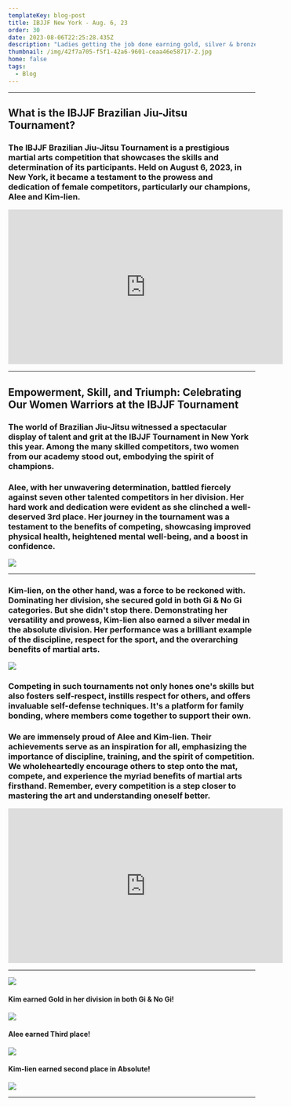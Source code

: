 ```yaml
---
templateKey: blog-post
title: IBJJF New York - Aug. 6, 23
order: 30
date: 2023-08-06T22:25:28.435Z
description: "Ladies getting the job done earning gold, silver & bronze! "
thumbnail: /img/42f7a705-f5f1-42a6-9601-ceaa46e58717-2.jpg
home: false
tags:
  - Blog
---
```

- - -

## **What is the IBJJF Brazilian Jiu-Jitsu Tournament?**

### The IBJJF Brazilian Jiu-Jitsu Tournament is a prestigious martial arts competition that showcases the skills and determination of its participants. Held on August 6, 2023, in New York, it became a testament to the prowess and dedication of female competitors, particularly our champions, Alee and Kim-lien.

<iframe width="560" height="315" src="https://www.youtube.com/embed/a8pw2o0zDe0?si=g1M2FPDPCWo8nTQC" title="YouTube video player" frameborder="0" allow="accelerometer; autoplay; clipboard-write; encrypted-media; gyroscope; picture-in-picture; web-share" allowfullscreen></iframe>

- - -

## **Empowerment, Skill, and Triumph: Celebrating Our Women Warriors at the IBJJF Tournament**

### The world of Brazilian Jiu-Jitsu witnessed a spectacular display of talent and grit at the IBJJF Tournament in New York this year. Among the many skilled competitors, two women from our academy stood out, embodying the spirit of champions.

### Alee, with her unwavering determination, battled fiercely against seven other talented competitors in her division. Her hard work and dedication were evident as she clinched a well-deserved 3rd place. Her journey in the tournament was a testament to the benefits of competing, showcasing improved physical health, heightened mental well-being, and a boost in confidence.

![](/img/img_2504.jpg)

- - -

### Kim-lien, on the other hand, was a force to be reckoned with. Dominating her division, she secured gold in both Gi & No Gi categories. But she didn't stop there. Demonstrating her versatility and prowess, Kim-lien also earned a silver medal in the absolute division. Her performance was a brilliant example of the discipline, respect for the sport, and the overarching benefits of martial arts.

![](/img/img_2009.jpeg)

### Competing in such tournaments not only hones one's skills but also fosters self-respect, instills respect for others, and offers invaluable self-defense techniques. It's a platform for family bonding, where members come together to support their own.

### We are immensely proud of Alee and Kim-lien. Their achievements serve as an inspiration for all, emphasizing the importance of discipline, training, and the spirit of competition. We wholeheartedly encourage others to step onto the mat, compete, and experience the myriad benefits of martial arts firsthand. Remember, every competition is a step closer to mastering the art and understanding oneself better.

<iframe width="560" height="315" src="https://www.youtube.com/embed/I_UvHf06uz0?si=d4bXzKa_BEBs2XbL" title="YouTube video player" frameborder="0" allow="accelerometer; autoplay; clipboard-write; encrypted-media; gyroscope; picture-in-picture; web-share" allowfullscreen></iframe>

- - -

![](/img/img_2009.jpeg)

#### K﻿im earned Gold in her division in both Gi & No Gi!

![](/img/img_2504.jpg)

#### A﻿lee earned Third place!

![](/img/whatsapp-image-2023-08-08-at-4.20.07-pm-2-.jpeg)

#### K﻿im-lien earned second place in Absolute!

![](/img/img_2010.jpeg)

- - -